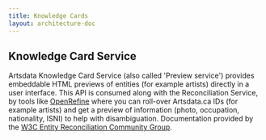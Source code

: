 ```yaml
---
title: Knowledge Cards
layout: architecture-doc
---
```




## Knowledge Card Service

Artsdata Knowledge Card Service (also called 'Preview service') provides embeddable HTML previews of entities (for example artists) directly in a user interface. This API is consumed along with the Reconciliation Service, by tools like [OpenRefine](https://openrefine.org) where you can roll-over Artsdata.ca IDs (for example artists) and get a preview of information (photo, occupation, nationality, ISNI) to help with disambiguation. Documentation provided by the [W3C Entity Reconciliation Community Group](https://reconciliation-api.github.io/specs/latest/).
